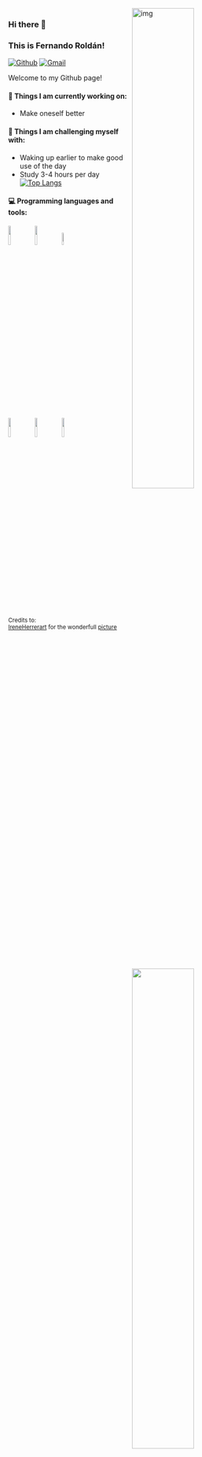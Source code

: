  <img align="right" alt="img" src="https://up.file.ihxx.cc/halo/logo%E9%85%8D%E8%89%B2%E5%9B%BE.png!webp" width="50%" height="auto" />
 
### Hi there 👋 

### This is Fernando Roldán!

[![Github](https://img.shields.io/badge/-Github-000?style=flat&logo=Github&logoColor=white)](https://github.com/git-kings)
[![Gmail](https://img.shields.io/badge/-Gmail-c14438?style=flat&logo=Gmail&logoColor=white)](mailto:lphsohungry@gmail.com)


Welcome to my Github page! 


 
#### 🌱 Things I am currently working on: 
- Make oneself better
 
#### :muscle: Things I am challenging myself with:
- Waking up earlier to make good use of the day
- Study 3-4 hours per day
 [![Top Langs](https://github-readme-stats.vercel.app/api/top-langs/?username=git-kings)](https://github.com/anuraghazra/github-readme-stats)

#### :computer: Programming languages and tools: 
<p>
	<img width="50%" align="right" src="https://github-readme-stats.vercel.app/api?username=git-kings&show_icons=true&hide_border=true" />
 
<code><img width="10%" src="https://www.vectorlogo.zone/logos/java/java-ar21.svg"></code>
<code><img width="10%" src="https://www.vectorlogo.zone/logos/mysql/mysql-ar21.svg"></code>
<code><img width="8%" src="https://www.vectorlogo.zone/logos/centos/centos-ar21.svg"></code>
<br />
<code><img width="10%" src="https://www.vectorlogo.zone/logos/w3_css/w3_css-ar21.svg"></code>
<code><img width="10%" src="https://www.vectorlogo.zone/logos/git-scm/git-scm-ar21.svg"></code>
<code><img width="10%" src="https://www.vectorlogo.zone/logos/javascript/javascript-ar21.svg"></code>
</p>
 
<sub>Credits to: <br/>[IreneHerrerart](https://www.artstation.com/ireneherrera) for the wonderfull [picture](https://up.file.ihxx.cc/halo/%E9%80%8F%E6%98%8E%E5%BA%95logo.png)</sub>
